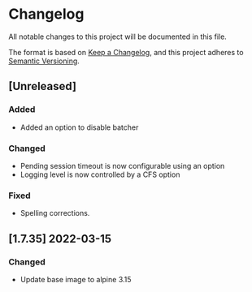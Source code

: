 # Changelog
All notable changes to this project will be documented in this file.

The format is based on [Keep a Changelog](https://keepachangelog.com/en/1.0.0/),
and this project adheres to [Semantic Versioning](https://semver.org/spec/v2.0.0.html).

## [Unreleased]
### Added
- Added an option to disable batcher

### Changed
- Pending session timeout is now configurable using an option
- Logging level is now controlled by a CFS option

### Fixed
- Spelling corrections.

## [1.7.35] 2022-03-15
### Changed
- Update base image to alpine 3.15
	
	
 
